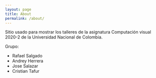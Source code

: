 ```yaml
---
layout: page
title: About
permalink: /about/
---
```


Sitio usado para mostrar los talleres de la asignatura Computación visual 2020-2 de la Universidad Nacional de Colombia.

Grupo:
- Rafael Salgado
- Andrey Herrera
- Jose Salazar
- Cristian Tafur


